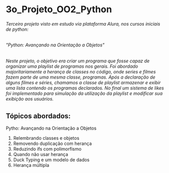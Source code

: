 # 3o_Projeto_OO2_Python
###### Terceiro projeto visto em estudo via plataforma Alura, nos cursos iniciais de python: 
###### "Python: Avançando na Orientação a Objetos"

###### Neste projeto, o objetivo era criar um programa que fosse capaz de organizar uma playlist de programas nos gerais. Foi abordado majoritariamente a herança de classes no código, onde series e filmes fazem parte de uma mesma classe, programas. Após a declaração de alguns filmes e séries, chamamos a classe de playlist armazenar e exibir uma lista contendo os programas declarados. No final um sistema de likes foi implementado para simulação da utilização da playlist e modificar sua exibição aos usuários.

## Tópicos abordados:
 Pytho: Avançando na Orientação a Objetos
 1. Relembrando classes e objetos
 2. Removendo duplicação com herança
 3. Reduzindo ifs com polimorfismo
 4. Quando não usar herança
 5. Duck Typing e um modelo de dados
 6. Herança múltipla
